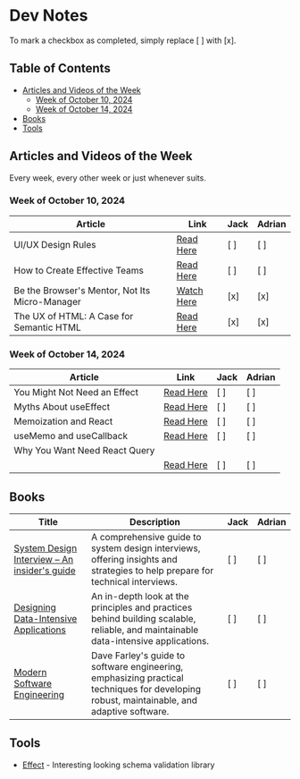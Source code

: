 # Dev Notes

To mark a checkbox as completed, simply replace [ ] with [x].

## Table of Contents
- [Articles and Videos of the Week](#articles-and-videos-of-the-week)
  - [Week of October 10, 2024](#week-of-october-10-2024)
  - [Week of October 14, 2024](#week-of-october-14-2024)
- [Books](#books)
- [Tools](#tools)

## Articles and Videos of the Week

Every week, every other week or just whenever suits.

### Week of October 10, 2024

| Article                                        | Link                                                                                  | Jack | Adrian |
|------------------------------------------------|---------------------------------------------------------------------------------------|------|--------|
| UI/UX Design Rules                             | [Read Here](https://www.anthonyhobday.com/sideprojects/saferules/)                    | [ ]  | [ ]    |
| How to Create Effective Teams                  | [Read Here](https://addyosmani.com/blog/effective-teams/?ck_subscriber_id=1646293088) | [ ]  | [ ]    |
| Be the Browser's Mentor, Not Its Micro-Manager | [Watch Here](https://www.youtube.com/watch?v=5uhIiI9Ld5M)                             | [x]  | [x]    |
| The UX of HTML: A Case for Semantic HTML       | [Read Here](https://www.htmhell.dev/adventcalendar/2023/1/)                           | [x]  | [x]    |

### Week of October 14, 2024

| Article                      | Link                                                              | Jack | Adrian |
|------------------------------|-------------------------------------------------------------------|------|--------|
| You Might Not Need an Effect | [Read Here](https://react.dev/learn/you-might-not-need-an-effect) | [ ]  | [ ]    |
| Myths About useEffect        | [Read Here](https://www.epicreact.dev/myths-about-useeffect)      | [ ]  | [ ]    |
| Memoization and React        | [Read Here](https://www.epicreact.dev/memoization-and-react)      | [ ]  | [ ]    |
| useMemo and useCallback      | [Read Here](https://kentcdodds.com/blog/usememo-and-usecallback)  | [ ]  | [ ]    |
| Why You Want Need React Query
      | [Read Here]([https://kentcdodds.com/blog/usememo-and-usecallback](https://tkdodo.eu/blog/why-you-want-react-query))  | [ ]  | [ ]    |




## Books

| Title                                                                                                                                   | Description                                                                                                                               | Jack | Adrian |
|-----------------------------------------------------------------------------------------------------------------------------------------|-------------------------------------------------------------------------------------------------------------------------------------------|------|--------|
| [System Design Interview – An insider's guide](https://www.goodreads.com/book/show/54109255-system-design-interview-an-insider-s-guide) | A comprehensive guide to system design interviews, offering insights and strategies to help prepare for technical interviews.             | [ ]  | [ ]    |
| [Designing Data-Intensive Applications](https://www.goodreads.com/book/show/23463279-designing-data-intensive-applications)             | An in-depth look at the principles and practices behind building scalable, reliable, and maintainable data-intensive applications.        | [ ]  | [ ]    |
| [Modern Software Engineering](https://www.goodreads.com/book/show/59072155-modern-software-engineering)                                 | Dave Farley's guide to software engineering, emphasizing practical techniques for developing robust, maintainable, and adaptive software. | [ ]  | [ ]    |

## Tools
* [Effect](https://effect.website/) - Interesting looking schema validation library
